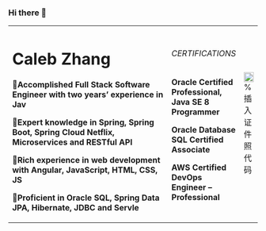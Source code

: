 ### Hi there 👋

<table border="0">
  <tr>
    <td width="75%">
      <h1>Caleb Zhang</h1>
      <p><b>🔭Accomplished Full Stack Software Engineer with two years’ experience in Jav</b></p>
      <p><b>🌱Expert knowledge in Spring, Spring Boot, Spring Cloud Netflix, Microservices and RESTful API</b></p>
      <p><b>👯Rich experience in web development with Angular, JavaScript, HTML, CSS, JS</b></p>
      <p><b>🤔Proficient in Oracle SQL, Spring Data JPA, Hibernate, JDBC and Servle</b></p>
    </td>
    <td width="75%">
      <h6>CERTIFICATIONS</h6>
      <p><b>Oracle Certified Professional, Java SE 8 Programmer</b></p>
      <p><b>Oracle Database SQL Certified Associate</b></p>
      <p><b>AWS Certified DevOps Engineer – Professional</b></p>      
    </td>
    <td width="25%">
      <img src="/zhengjianzhao.jpg" width="100%">      % 插入证件照代码
    </td>
  </tr>
</table>

<!--
**shangguanxiaomei/shangguanxiaomei** is a ✨ _special_ ✨ repository because its `README.md` (this file) appears on your GitHub profile.

Here are some ideas to get you started:

- 🔭 I’m currently working on ...
- 🌱 I’m currently learning ...
- 👯 I’m looking to collaborate on ...
- 🤔 I’m looking for help with ...
- 💬 Ask me about ...
- 📫 How to reach me: ...
- 😄 Pronouns: ...
- ⚡ Fun fact: ...
-->
